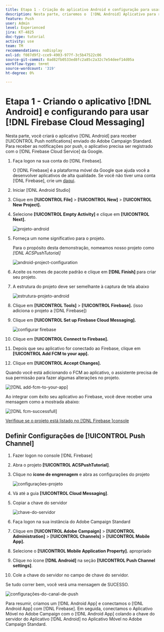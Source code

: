 ```yaml
---
title: Etapa 1 - Criação do aplicativo Android e configuração para usar o Firebase Cloud Messaging
description: Nesta parte, criaremos o  [!DNL Android] Aplicativo para receber [!UICONTROL Push notifications] enviado do Adobe Campaign Standard. Para receber as notificações por push, o aplicativo precisa ser registrado com o  [!DNL Firebase Cloud Service] do Google.
feature: Push
user: Admin
level: Experienced
jira: KT-4825
doc-type: tutorial
activity: use
team: TM
recommendations: noDisplay
exl-id: f087d9f2-cce9-4903-977f-3c5b47522c06
source-git-commit: 0ad82fb0533ed8fc2a85c2a32c7e54deef14d05a
workflow-type: tm+mt
source-wordcount: '319'
ht-degree: 0%

---
```


# Etapa 1 - Criando o aplicativo [!DNL Android] e configurando para usar [!DNL Firebase Cloud Messaging]

Nesta parte, você criará o aplicativo [!DNL Android] para receber [!UICONTROL Push notifications] enviado do Adobe Campaign Standard. Para receber as notificações por push, o aplicativo precisa ser registrado com o [!DNL Firebase Cloud Service] da Google.

1. Faça logon na sua conta do [!DNL Firebase].

   O [!DNL Firebase] é a plataforma móvel da Google que ajuda você a desenvolver aplicativos de alta qualidade. Se você não tiver uma conta [!DNL Firebase], crie um [daqui](https://firebase.google.com).

2. Iniciar [!DNL Android Studio]
3. Clique em **[!UICONTROL File]** > **[!UICONTROL New]** > **[!UICONTROL New Project].**
4. Selecione **[!UICONTROL Empty Activity]** e clique em **[!UICONTROL Next].**

   ![projeto-android](assets/android-project.PNG)

5. Forneça um nome significativo para o projeto.

   Para o propósito desta demonstração, nomeamos nosso projeto como *[!DNL ACSPushTutorial]*

   ![android-project-configuration](assets/android-project-configuration.PNG)

6. Aceite os nomes de pacote padrão e clique em **[!DNL Finish]** para criar seu projeto.
7. A estrutura do projeto deve ser semelhante à captura de tela abaixo

   ![estrutura-projeto-android](assets/android-project-structure.PNG)

8. Clique em **[!UICONTROL Tools]** > **[!UICONTROL Firebase].** (isso adiciona o projeto a [!DNL Firebase])
9. Clique em **[!UICONTROL Set up Firebase Cloud Messaging].**

   ![configurar firebase](assets/android-project-firebase-messaging.PNG)

10. Clique em **[!UICONTROL Connect to Firebase].**
11. Depois que seu aplicativo for conectado ao Firebase, clique em **[!UICONTROL Add FCM to your app].**
12. Clique em **[!UICONTROL Accept Changes].**

   Quando você está adicionando o FCM ao aplicativo, o assistente precisa de sua permissão para fazer algumas alterações no projeto.

   ![[!DNL add-fcm-to-your-app]](assets/firebase-add-fcm-to-app.PNG)

Ao integrar com êxito seu aplicativo ao Firebase, você deve receber uma mensagem como a mostrada abaixo:

![[!DNL fcm-successfull]](assets/android-firebase-success.PNG)

[Verifique se o projeto está listado no [!DNL Firebase &#x200B;]console](https://console.firebase.google.com/)

## Definir Configurações de [!UICONTROL Push Channel]

1. Fazer logon no console [!DNL Firebase]
2. Abra o projeto **[!UICONTROL ACSPushTutorial]**.
3. Clique no **ícone de engrenagem** e abra as configurações do projeto

   ![configurações-projeto](assets/firebase-project-settings.PNG)

4. Vá até a guia **[!UICONTROL Cloud Messaging]**.
5. Copiar a chave do servidor

   ![chave-do-servidor](assets/firebase-server-key.PNG)

6. Faça logon na sua instância do Adobe Campaign Standard
7. Clique em **[!UICONTROL Adobe Campaign]** > **[!UICONTROL Administration]** > **[!UICONTROL Channels]** > **[!UICONTROL Mobile App].**
8. Selecione o **[!UICONTROL Mobile Application Property].** apropriado
9. Clique no ícone **[!DNL Android]** na seção **[!UICONTROL Push Channel settings]**.
10. Cole a chave do servidor no campo de chave do servidor.

Se tudo correr bem, você verá uma mensagem de SUCESSO.

![configurações-do-canal-de-push](assets/push-channel-settings.PNG)

Para resumir, criamos um [!DNL Android App] e conectamos o [!DNL Android App] com [!DNL Firebase]. Em seguida, conectamos o Aplicativo Móvel no Adobe Campaign com o [!DNL Android App] colando a chave do servidor do Aplicativo [!DNL Android] no Aplicativo Móvel no Adobe Campaign Standard.
